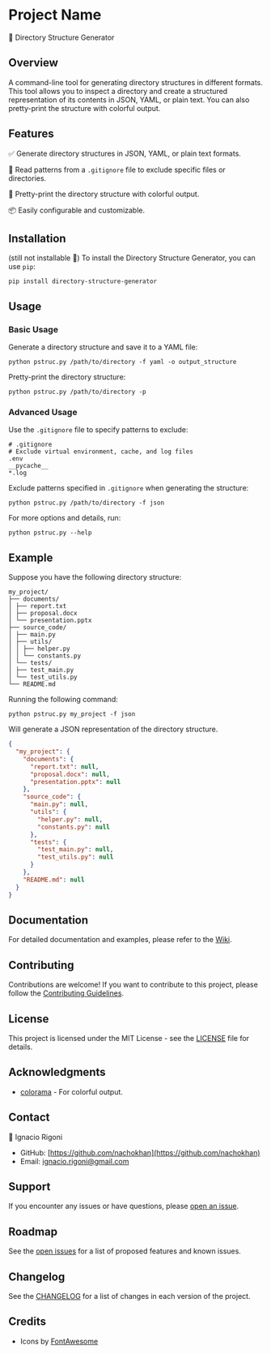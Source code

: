 # Project Name

📂 Directory Structure Generator

## Overview

A command-line tool for generating directory structures in different formats. This tool allows you to inspect a directory and create a structured representation of its contents in JSON, YAML, or plain text. You can also pretty-print the structure with colorful output.

## Features

✅ Generate directory structures in JSON, YAML, or plain text formats.

📝 Read patterns from a `.gitignore` file to exclude specific files or directories.

🎨 Pretty-print the directory structure with colorful output.

📦 Easily configurable and customizable.

## Installation
(still not installable 🫠) 
To install the Directory Structure Generator, you can use `pip`:

```
pip install directory-structure-generator
```

## Usage

### Basic Usage

Generate a directory structure and save it to a YAML file:

```
python pstruc.py /path/to/directory -f yaml -o output_structure
```

Pretty-print the directory structure:

```
python pstruc.py /path/to/directory -p
```

### Advanced Usage

Use the `.gitignore` file to specify patterns to exclude:

```
# .gitignore
# Exclude virtual environment, cache, and log files
.env
__pycache__
*.log
```

Exclude patterns specified in `.gitignore` when generating the structure:

```
python pstruc.py /path/to/directory -f json
```

For more options and details, run:

```
python pstruc.py --help
```

## Example

Suppose you have the following directory structure:

```
my_project/
├── documents/
│ ├── report.txt
│ ├── proposal.docx
│ └── presentation.pptx
├── source_code/
│ ├── main.py
│ ├── utils/
│ │ ├── helper.py
│ │ └── constants.py
│ └── tests/
│ ├── test_main.py
│ └── test_utils.py
└── README.md
```

Running the following command:
```
python pstruc.py my_project -f json
```

Will generate a JSON representation of the directory structure.

```json
{
  "my_project": {
    "documents": {
      "report.txt": null,
      "proposal.docx": null,
      "presentation.pptx": null
    },
    "source_code": {
      "main.py": null,
      "utils": {
        "helper.py": null,
        "constants.py": null
      },
      "tests": {
        "test_main.py": null,
        "test_utils.py": null
      }
    },
    "README.md": null
  }
}
```


## Documentation

For detailed documentation and examples, please refer to the [Wiki](https://github.com/nachokhan/pstruc/wiki).

## Contributing

Contributions are welcome! If you want to contribute to this project, please follow the [Contributing Guidelines](CONTRIBUTING.md).

## License

This project is licensed under the MIT License - see the [LICENSE](LICENSE) file for details.

## Acknowledgments

- [colorama](https://pypi.org/project/colorama/) - For colorful output.

## Contact

👤 Ignacio Rigoni

- GitHub: [https://github.com/nachokhan](https://github.com/nachokhan)
- Email: ignacio.rigoni@gmail.com

## Support

If you encounter any issues or have questions, please [open an issue](https://github.com/nachokhan/pstruc/issues).

## Roadmap

See the [open issues](https://github.com/nachokhan/pstruc/issues) for a list of proposed features and known issues.

## Changelog

See the [CHANGELOG](CHANGELOG.md) for a list of changes in each version of the project.

## Credits

- Icons by [FontAwesome](https://fontawesome.com/)
